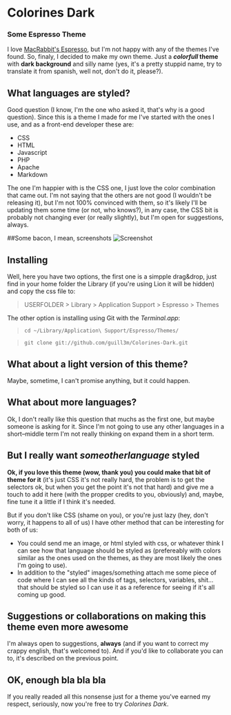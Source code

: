 # Colorines Dark
### Some Espresso Theme

I love [MacRabbit's Espresso](http://macrabbit.com/espresso/), but I'm not happy with any of the themes I've found. So, finaly, I decided to make my own theme. Just a ***colorfull* theme** with **dark background** and silly name (yes, it's a pretty stuppid name, try to translate it from spanish, well not, don't do it, please?).

## What languages are styled?
Good question (I know, I'm the one who asked it, that's why is a good question). Since this is a theme I made for me I've started with the ones I use, and as a front-end developer these are:

* CSS
* HTML
* Javascript
* PHP
* Apache
* Markdown

The one I'm happier with is the CSS one, I just love the color combination that came out. I'm not saying that the others are not good (I wouldn't be releasing it), but I'm not 100% convinced with them, so it's likely I'll be updating them some time (or not, who knows?), in any case, the CSS bit is probably not changing ever (or really slightly), but I'm open for suggestions, always.

##Some bacon, I mean, screenshots
![Screenshot](http://guillemandreu.com/github/screenshot.jpg)

## Installing
Well, here you have two options, the first one is a simpple drag&drop, just find in your home folder the Library (if you're using Lion it will be hidden) and copy the css file to:
>USERFOLDER > Library > Application Support > Espresso > Themes

The other option is installing using Git with the *Terminal.app*:
>`cd ~/Library/Application\ Support/Espresso/Themes/`

>`git clone git://github.com/guill3m/Colorines-Dark.git`


## What about a light version of this theme?
Maybe, sometime, I can't promise anything, but it could happen.

## What about more languages?
Ok, I don't really like this question that muchs as the first one, but maybe someone is asking for it. Since I'm not going to use any other languages in a short–middle term I'm not really thinking on expand them in a short term.

## But I really want *someotherlanguage* styled
**Ok, if you love this theme (wow, thank you) you could make that bit of theme for it** (it's just CSS it's not really hard, the problem is to get the selectors ok, but when you get the point it's not that hard) and give me a touch to add it here (with the propper credits to you, obviously) and, maybe, fine tune it a little if I think it's needed.

But if you don't like CSS (shame on you), or you're just lazy (hey, don't worry, it happens to all of us) I have other method that can be interesting for both of us:

* You could send me an image, or html styled with css, or whatever think I can see how that language should be styled as (prefereably with colors similar as the ones used on the themes, as they are most likely the ones I'm going to use).
* In addition to the "styled" images/something attach me some piece of code where I can see all the kinds of tags, selectors, variables, shit… that should be styled so I can use it as a reference for seeing if it's all coming up good.

## Suggestions or collaborations on making this theme even more awesome
I'm always open to suggestions, **always** (and if you want to correct my crappy english, that's welcomed to). And if you'd like to collaborate you can to, it's described on the previous point.

## OK, enough bla bla bla
If you really readed all this nonsense just for a theme you've earned my respect, seriously, now you're free to try *Colorines Dark*.